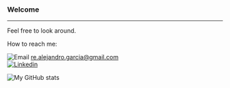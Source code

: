 ### Welcome

---

Feel free to look around.

How to reach me:

![Email](https://img.shields.io/badge/Gmail-EA4335?style=for-the-badge&logo=Gmail&logoColor=white)  re.alejandro.garcia@gmail.com
<br>
[![Linkedin](https://img.shields.io/badge/Linkedin-0A66C2?style=for-the-badge&logo=Linkedin&logoColor=white)](https://www.linkedin.com/in/alejandro-garcia-804a05227/)

![My GitHub stats](https://github-readme-stats.vercel.app/api?username=alegarcia-dev&theme=nightowl&show_icons=true)